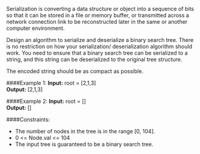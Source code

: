 Serialization is converting a data structure or object into a sequence of bits so that it can be stored in a file
or memory buffer, or transmitted across a network connection link to be reconstructed later in the same or another
computer environment.

Design an algorithm to serialize and deserialize a binary search tree. There is no restriction on how your serialization/
deserialization algorithm should work. You need to ensure that a binary search tree can be serialized to a string,
and this string can be deserialized to the original tree structure.

The encoded string should be as compact as possible.

####Example 1:
**Input:** root = [2,1,3]  
**Output:** [2,1,3]

####Example 2:
**Input:** root = []  
**Output:** []

####Constraints:
* The number of nodes in the tree is in the range [0, 104].
* 0 <= Node.val <= 104
* The input tree is guaranteed to be a binary search tree.
